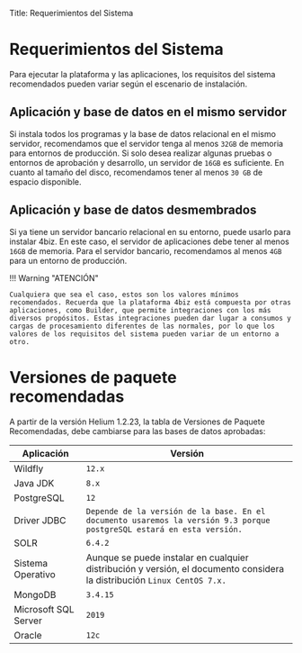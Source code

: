 Title: Requerimientos del Sistema

# Requerimientos del Sistema

Para ejecutar la plataforma y las aplicaciones, los requisitos del sistema recomendados pueden variar según el escenario de instalación.

## Aplicación y base de datos en el mismo servidor

Si instala todos los programas y la base de datos relacional en el mismo servidor, recomendamos que el servidor tenga al menos `32GB` de memoria para entornos de producción. Si solo desea realizar algunas pruebas o entornos de aprobación y desarrollo, un servidor de `16GB` es suficiente. En cuanto al tamaño del disco, recomendamos tener al menos `30 GB` de espacio disponible.

## Aplicación y base de datos desmembrados

Si ya tiene un servidor bancario relacional en su entorno, puede usarlo para instalar 4biz. En este caso, el servidor de aplicaciones debe tener al menos `16GB` de memoria. Para el servidor bancario, recomendamos al menos `4GB` para un entorno de producción.

!!! Warning "ATENCIÓN"

    Cualquiera que sea el caso, estos son los valores mínimos recomendados. Recuerda que la plataforma 4biz está compuesta por otras aplicaciones, como Builder, que permite integraciones con los más diversos propósitos. Estas integraciones pueden dar lugar a consumos y cargas de procesamiento diferentes de las normales, por lo que los valores de los requisitos del sistema pueden variar de un entorno a otro.   

# Versiones de paquete recomendadas

A partir de la versión Helium 1.2.23, la tabla de Versiones de Paquete Recomendadas, debe cambiarse para las bases de datos aprobadas:

|Aplicación|Versión|
|-------------- | ------ |
|Wildfly | `12.x` |
|Java JDK | `8.x` |
|PostgreSQL | `12` |
|Driver JDBC |`Depende de la versión de la base. En el documento usaremos la versión 9.3 porque postgreSQL estará en esta versión.` |
|SOLR | `6.4.2` |
|Sistema Operativo| Aunque se puede instalar en cualquier distribución y versión, el documento considera la distribución `Linux CentOS 7.x.`   |
|MongoDB   | `3.4.15`|
|Microsoft SQL Server|`2019`|
|Oracle| `12c`|

